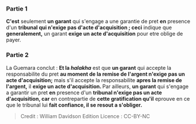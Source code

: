 
### Partie 1
<b>C'est</b> seulement <b>un garant</b> qui s'engage a une garantie de pret <b>en</b> presence d'un <b>tribunal qui n'exige pas d'acte d'acquisition ; ceci</b> indique que <b>generalement,</b> un garant <b>exige un acte d'acquisition</b> pour etre oblige de payer.

### Partie 2
La Guemara conclut : <b>Et la <i>halakha</i></b> est que <b>un garant</b> qui accepte la responsabilite du pret <b>au moment de la remise de l'argent n'exige pas un acte d'acquisition;</b> mais s'il accepte la responsabilite <b>apres la remise de l'argent,</b> il <b>exige un acte d'acquisition. </b> Par ailleurs, <b>un garant</b> qui s'engage a garantir un pret <b>en</b> presence d'un <b>tribunal n'exige pas un acte d'acquisition, car</b> en contrepartie de <b>cette gratification qu'il</b> eprouve en ce que le tribunal lui <b>fait confiance, il se resout a s'obliger.</b>

>Credit : William Davidson Edition
>Licence : CC-BY-NC